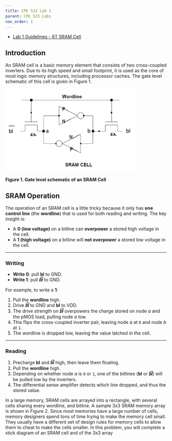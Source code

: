 ```yaml
---
title: CPE 523 Lab 1
parent: CPE 523 Labs
nav_order: 1
---
```


  - [Lab 1 Guidelines - 6T SRAM Cell](Lab1.pdf)
  
## Introduction
An SRAM cell is a basic memory element that consists of two cross-coupled inverters. Due to its high
speed and small footprint, it is used as the core of most logic memory structures, including processor
caches. The gate level schematic of this cell is given in Figure 1.

![sram-cell](sram-cell.png)

**Figure 1. Gate level schematic of an SRAM Cell**


## SRAM Operation

The operation of an SRAM cell is a little tricky because it only has **one control line** (the **wordline**) that is used for both reading and writing. The key insight is:

- A **0 (low voltage)** on a bitline can **overpower** a stored high voltage in the cell.  
- A **1 (high voltage)** on a bitline will **not overpower** a stored low voltage in the cell.  

---

### Writing
- **Write 0**: pull **bl** to GND.  
- **Write 1**: pull **𝑏𝑙̅** to GND.  

For example, to write a **1**:
1. Pull the **wordline** high.  
2. Drive **𝑏𝑙̅** to GND and **bl** to VDD.  
3. The drive strength on **𝑏𝑙̅** overpowers the charge stored on node *a* and the pMOS load, pulling node *a* low.  
4. This flips the cross-coupled inverter pair, leaving node *a* at `0` and node *b* at `1`.  
5. The wordline is dropped low, leaving the value latched in the cell.  

---

### Reading
1. Precharge **bl** and **𝑏𝑙̅** high, then leave them floating.  
2. Pull the **wordline** high.  
3. Depending on whether node *a* is `0` or `1`, one of the bitlines (**bl** or **𝑏𝑙̅**) will be pulled low by the inverters.  
4. The differential sense amplifier detects which line dropped, and thus the stored value.  

In a large memory, SRAM cells are arrayed into a rectangle, with several cells sharing every wordline,
and bitline. A sample 3x3 SRAM memory array is shown in Figure 2. Since most memories have a large
number of cells, memory designers spend tons of time trying to make the memory cell small. They
usually have a different set of design rules for memory cells to allow them to cheat to make the cells
smaller. In this problem, you will complete a stick diagram of an SRAM cell and of the 3x3 array